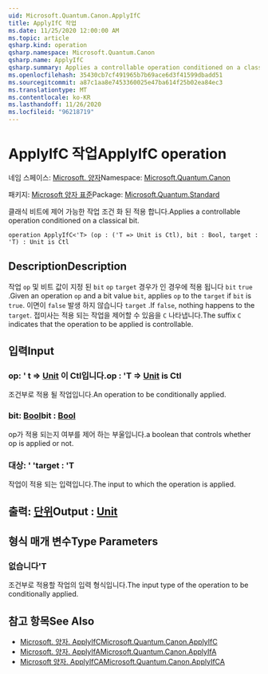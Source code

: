 ```yaml
---
uid: Microsoft.Quantum.Canon.ApplyIfC
title: ApplyIfC 작업
ms.date: 11/25/2020 12:00:00 AM
ms.topic: article
qsharp.kind: operation
qsharp.namespace: Microsoft.Quantum.Canon
qsharp.name: ApplyIfC
qsharp.summary: Applies a controllable operation conditioned on a classical bit.
ms.openlocfilehash: 35430cb7cf491965b7b69ace6d3f41599dbadd51
ms.sourcegitcommit: a87c1aa8e7453360025e47ba614f25b02ea84ec3
ms.translationtype: MT
ms.contentlocale: ko-KR
ms.lasthandoff: 11/26/2020
ms.locfileid: "96218719"
---
```

# <a name="applyifc-operation"></a><span data-ttu-id="b40f4-102">ApplyIfC 작업</span><span class="sxs-lookup"><span data-stu-id="b40f4-102">ApplyIfC operation</span></span>

<span data-ttu-id="b40f4-103">네임 스페이스: [Microsoft. 양자](xref:Microsoft.Quantum.Canon)</span><span class="sxs-lookup"><span data-stu-id="b40f4-103">Namespace: [Microsoft.Quantum.Canon](xref:Microsoft.Quantum.Canon)</span></span>

<span data-ttu-id="b40f4-104">패키지: [Microsoft 양자 표준](https://nuget.org/packages/Microsoft.Quantum.Standard)</span><span class="sxs-lookup"><span data-stu-id="b40f4-104">Package: [Microsoft.Quantum.Standard](https://nuget.org/packages/Microsoft.Quantum.Standard)</span></span>


<span data-ttu-id="b40f4-105">클래식 비트에 제어 가능한 작업 조건 화 된 적용 합니다.</span><span class="sxs-lookup"><span data-stu-id="b40f4-105">Applies a controllable operation conditioned on a classical bit.</span></span>

```qsharp
operation ApplyIfC<'T> (op : ('T => Unit is Ctl), bit : Bool, target : 'T) : Unit is Ctl
```


## <a name="description"></a><span data-ttu-id="b40f4-106">Description</span><span class="sxs-lookup"><span data-stu-id="b40f4-106">Description</span></span>

<span data-ttu-id="b40f4-107">작업 `op` 및 비트 값이 지정 된 `bit` `op` `target` 경우가 인 경우에 적용 됩니다 `bit` `true` .</span><span class="sxs-lookup"><span data-stu-id="b40f4-107">Given an operation `op` and a bit value `bit`, applies `op` to the `target` if `bit` is `true`.</span></span> <span data-ttu-id="b40f4-108">이면이 `false` 발생 하지 않습니다 `target` .</span><span class="sxs-lookup"><span data-stu-id="b40f4-108">If `false`, nothing happens to the `target`.</span></span>
<span data-ttu-id="b40f4-109">접미사는 적용 되는 작업을 제어할 수 있음을 `C` 나타냅니다.</span><span class="sxs-lookup"><span data-stu-id="b40f4-109">The suffix `C` indicates that the operation to be applied is controllable.</span></span>

## <a name="input"></a><span data-ttu-id="b40f4-110">입력</span><span class="sxs-lookup"><span data-stu-id="b40f4-110">Input</span></span>

### <a name="op--t--unit--is-ctl"></a><span data-ttu-id="b40f4-111">op: ' t => [Unit](xref:microsoft.quantum.lang-ref.unit)  이 Ctl입니다.</span><span class="sxs-lookup"><span data-stu-id="b40f4-111">op : 'T => [Unit](xref:microsoft.quantum.lang-ref.unit)  is Ctl</span></span>

<span data-ttu-id="b40f4-112">조건부로 적용 될 작업입니다.</span><span class="sxs-lookup"><span data-stu-id="b40f4-112">An operation to be conditionally applied.</span></span>


### <a name="bit--bool"></a><span data-ttu-id="b40f4-113">bit: [Bool](xref:microsoft.quantum.lang-ref.bool)</span><span class="sxs-lookup"><span data-stu-id="b40f4-113">bit : [Bool](xref:microsoft.quantum.lang-ref.bool)</span></span>

<span data-ttu-id="b40f4-114">op가 적용 되는지 여부를 제어 하는 부울입니다.</span><span class="sxs-lookup"><span data-stu-id="b40f4-114">a boolean that controls whether op is applied or not.</span></span>


### <a name="target--t"></a><span data-ttu-id="b40f4-115">대상: ' '</span><span class="sxs-lookup"><span data-stu-id="b40f4-115">target : 'T</span></span>

<span data-ttu-id="b40f4-116">작업이 적용 되는 입력입니다.</span><span class="sxs-lookup"><span data-stu-id="b40f4-116">The input to which the operation is applied.</span></span>



## <a name="output--unit"></a><span data-ttu-id="b40f4-117">출력: [단위](xref:microsoft.quantum.lang-ref.unit)</span><span class="sxs-lookup"><span data-stu-id="b40f4-117">Output : [Unit](xref:microsoft.quantum.lang-ref.unit)</span></span>



## <a name="type-parameters"></a><span data-ttu-id="b40f4-118">형식 매개 변수</span><span class="sxs-lookup"><span data-stu-id="b40f4-118">Type Parameters</span></span>

### <a name="t"></a><span data-ttu-id="b40f4-119">없습니다</span><span class="sxs-lookup"><span data-stu-id="b40f4-119">'T</span></span>

<span data-ttu-id="b40f4-120">조건부로 적용할 작업의 입력 형식입니다.</span><span class="sxs-lookup"><span data-stu-id="b40f4-120">The input type of the operation to be conditionally applied.</span></span>

## <a name="see-also"></a><span data-ttu-id="b40f4-121">참고 항목</span><span class="sxs-lookup"><span data-stu-id="b40f4-121">See Also</span></span>

- [<span data-ttu-id="b40f4-122">Microsoft. 양자. ApplyIfC</span><span class="sxs-lookup"><span data-stu-id="b40f4-122">Microsoft.Quantum.Canon.ApplyIfC</span></span>](xref:Microsoft.Quantum.Canon.ApplyIfC)
- [<span data-ttu-id="b40f4-123">Microsoft. 양자. ApplyIfA</span><span class="sxs-lookup"><span data-stu-id="b40f4-123">Microsoft.Quantum.Canon.ApplyIfA</span></span>](xref:Microsoft.Quantum.Canon.ApplyIfA)
- [<span data-ttu-id="b40f4-124">Microsoft 양자. ApplyIfCA</span><span class="sxs-lookup"><span data-stu-id="b40f4-124">Microsoft.Quantum.Canon.ApplyIfCA</span></span>](xref:Microsoft.Quantum.Canon.ApplyIfCA)